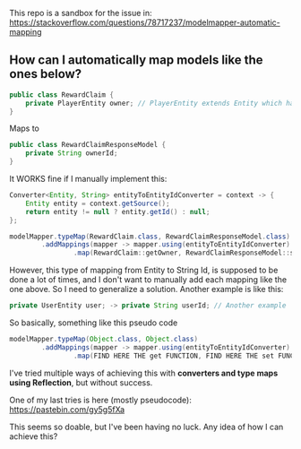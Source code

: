 This repo is a sandbox for the issue in: https://stackoverflow.com/questions/78717237/modelmapper-automatic-mapping

How can I automatically map models like the ones below?
----

```java
public class RewardClaim {
    private PlayerEntity owner; // PlayerEntity extends Entity which has a .getId()
}
```
Maps to
```java
public class RewardClaimResponseModel {
    private String ownerId;
}
```

It WORKS fine if I manually implement this:

```java
Converter<Entity, String> entityToEntityIdConverter = context -> {
    Entity entity = context.getSource();
    return entity != null ? entity.getId() : null;
};

modelMapper.typeMap(RewardClaim.class, RewardClaimResponseModel.class)
        .addMappings(mapper -> mapper.using(entityToEntityIdConverter)
                .map(RewardClaim::getOwner, RewardClaimResponseModel::setOwnerId));
```

However, this type of mapping from Entity to String Id, is supposed to be done a lot of times, and I don't want to manually add each mapping like the one above. So I need to generalize a solution. Another example is like this:

```java
private UserEntity user; -> private String userId; // Another example
```

So basically, something like this pseudo code

```java
modelMapper.typeMap(Object.class, Object.class)
        .addMappings(mapper -> mapper.using(entityToEntityIdConverter)
                .map(FIND HERE THE get FUNCTION, FIND HERE THE set FUNCTION));
```

I've tried multiple ways of achieving this with **converters and type maps using Reflection**, but without success. 

One of my last tries is here (mostly pseudocode): https://pastebin.com/gy5g5fXa

This seems so doable, but I've been having no luck. Any idea of how I can achieve this? 
